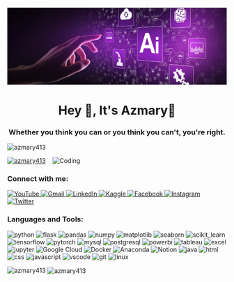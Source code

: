 ![logo](https://github.com/Azmary413/Azmary413/blob/main/Artificial.webp)
<h1 align="center">Hey 👋, It's Azmary🌸</h1>
<h3 align="center">Whether you think you can or you think you can't, you're right.</h3>

<p align="left"> <img src="https://komarev.com/ghpvc/?username=azmary413&label=Profile%20views&color=0e75b6&style=flat" alt="azmary413" /> </p>
<img align="right" alt="Coding" width="400" src="https://cdn.dribbble.com/users/2646423/screenshots/5507196/computer.gif">
<p align="left"> <a href="https://github.com/ryo-ma/github-profile-trophy"><img src="https://github-profile-trophy.vercel.app/?username=azmary413" alt="azmary413" /></a> </p>


<h3 align="left">Connect with me:</h3>
<p align="left">

  <a href="https://www.youtube.com/@azmary986" target="_blank">
    <img src="https://img.shields.io/badge/YouTube-FF0000?style=for-the-badge&logo=youtube&logoColor=white" alt="YouTube" />
  </a>

  <a href="mailto:azmarydresti321@gmail.com" target="_blank">
    <img src="https://img.shields.io/badge/Gmail-D14836?style=for-the-badge&logo=gmail&logoColor=white" alt="Gmail" />
  </a>

  <a href="https://linkedin.com/in/azmary-bhuiyan-dresti" target="_blank">
    <img src="https://img.shields.io/badge/LinkedIn-0A66C2?style=for-the-badge&logo=linkedin&logoColor=white" alt="LinkedIn" />
  </a>

  <a href="https://kaggle.com/azmary" target="_blank">
    <img src="https://img.shields.io/badge/Kaggle-20BEFF?style=for-the-badge&logo=kaggle&logoColor=white" alt="Kaggle" />
  </a>

  <a href="https://fb.com/azmarybhuiyan.dresti" target="_blank">
    <img src="https://img.shields.io/badge/Facebook-1877F2?style=for-the-badge&logo=facebook&logoColor=white" alt="Facebook" />
  </a>

  <a href="https://instagram.com/drestimoniratri" target="_blank">
    <img src="https://img.shields.io/badge/Instagram-E4405F?style=for-the-badge&logo=instagram&logoColor=white" alt="Instagram" />
  </a>

  <a href="https://twitter.com/@azmary5139" target="_blank">
    <img src="https://img.shields.io/badge/Twitter-1DA1F2?style=for-the-badge&logo=twitter&logoColor=white" alt="Twitter" />
  </a>

</p>


<h3 align="left">Languages and Tools:</h3>
<p align="left">

  <img src="https://img.shields.io/badge/Python-3776AB?style=for-the-badge&logo=python&logoColor=white" alt="python" />
  <img src="https://img.shields.io/badge/Flask-000000?style=for-the-badge&logo=flask&logoColor=white" alt="flask" />

  <img src="https://img.shields.io/badge/Pandas-150458?style=for-the-badge&logo=pandas&logoColor=white" alt="pandas" />
  <img src="https://img.shields.io/badge/NumPy-013243?style=for-the-badge&logo=numpy&logoColor=white" alt="numpy" />
  <img src="https://img.shields.io/badge/Matplotlib-11557C?style=for-the-badge&logo=matplotlib&logoColor=white" alt="matplotlib" />
  <img src="https://img.shields.io/badge/Seaborn-3776AB?style=for-the-badge&logo=python&logoColor=white" alt="seaborn" />
  <img src="https://img.shields.io/badge/Scikit--Learn-F7931E?style=for-the-badge&logo=scikitlearn&logoColor=white" alt="scikit_learn" />
  <img src="https://img.shields.io/badge/TensorFlow-FF6F00?style=for-the-badge&logo=tensorflow&logoColor=white" alt="tensorflow" />
  <img src="https://img.shields.io/badge/PyTorch-EE4C2C?style=for-the-badge&logo=pytorch&logoColor=white" alt="pytorch" />

  <img src="https://img.shields.io/badge/MySQL-4479A1?style=for-the-badge&logo=mysql&logoColor=white" alt="mysql" />
  <img src="https://img.shields.io/badge/PostgreSQL-336791?style=for-the-badge&logo=postgresql&logoColor=white" alt="postgresql" />

  <img src="https://img.shields.io/badge/Power%20BI-F2C811?style=for-the-badge&logo=powerbi&logoColor=black" alt="powerbi" />
  <img src="https://img.shields.io/badge/Tableau-E97627?style=for-the-badge&logo=tableau&logoColor=white" alt="tableau" />
  <img src="https://img.shields.io/badge/Microsoft%20Excel-217346?style=for-the-badge&logo=microsoft-excel&logoColor=white" alt="excel" />

  <img src="https://img.shields.io/badge/Jupyter-F37626?style=for-the-badge&logo=jupyter&logoColor=white" alt="jupyter" />
  <img src="https://img.shields.io/badge/Google%20Cloud-4285F4?style=for-the-badge&logo=googlecloud&logoColor=white" alt="Google Cloud" />
  <img src="https://img.shields.io/badge/Docker-2496ED?style=for-the-badge&logo=docker&logoColor=white" alt="Docker" />
  <img src="https://img.shields.io/badge/Anaconda-44A833?style=for-the-badge&logo=anaconda&logoColor=white" alt="Anaconda" />
  <img src="https://img.shields.io/badge/Notion-000000?style=for-the-badge&logo=notion&logoColor=white" alt="Notion" />

  <img src="https://img.shields.io/badge/Java-007396?style=for-the-badge&logo=java&logoColor=white" alt="java" />
  <img src="https://img.shields.io/badge/HTML5-E34F26?style=for-the-badge&logo=html5&logoColor=white" alt="html" />
  <img src="https://img.shields.io/badge/CSS3-1572B6?style=for-the-badge&logo=css3&logoColor=white" alt="css" />
  <img src="https://img.shields.io/badge/JavaScript-F7DF1E?style=for-the-badge&logo=javascript&logoColor=black" alt="javascript" />

  <img src="https://img.shields.io/badge/VS%20Code-007ACC?style=for-the-badge&logo=visualstudiocode&logoColor=white" alt="vscode" />
  <img src="https://img.shields.io/badge/Git-F05032?style=for-the-badge&logo=git&logoColor=white" alt="git" />
  <img src="https://img.shields.io/badge/Linux-FCC624?style=for-the-badge&logo=linux&logoColor=black" alt="linux" />

</p>



<p><img align="left" src="https://github-readme-stats.vercel.app/api/top-langs?username=azmary413&show_icons=true&locale=en&layout=compact" alt="azmary413" /></p>

<p>&nbsp;<img align="center" src="https://github-readme-stats.vercel.app/api?username=azmary413&show_icons=true&locale=en" alt="azmary413" /></p>



